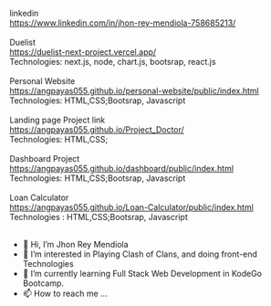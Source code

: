 linkedin</br>https://www.linkedin.com/in/jhon-rey-mendiola-758685213/
</br></br>
Duelist</br>
https://duelist-next-project.vercel.app/
</br>
Technologies: next.js, node, chart.js, bootsrap, react.js
</br></br>
Personal Website</br>
https://angpayas055.github.io/personal-website/public/index.html
</br>
Technologies: HTML,CSS;Bootsrap, Javascript
</br></br>
Landing page Project link</br>
https://angpayas055.github.io/Project_Doctor/
</br>
Technologies: HTML,CSS;
</br></br>
Dashboard Project
</br>
https://angpayas055.github.io/dashboard/public/index.html</br>
Technologies: HTML,CSS;Bootsrap, Javascript</br></br>
Loan Calculator </br>
https://angpayas055.github.io/Loan-Calculator/public/index.html</br>
Technologies : HTML,CSS;Bootsrap, Javascript</br></br> 



- 👋 Hi, I’m Jhon Rey Mendiola
- 👀 I’m interested in Playing Clash of Clans, and doing front-end Technologies
- 🌱 I’m currently learning Full Stack Web Development in KodeGo Bootcamp.
- 📫 How to reach me ...


<!---
Jhon Rey Mendiola/AngPayas055 is a ✨ special ✨ repository because its `README.md` (this file) appears on your GitHub profile.
You can click the Preview link to take a look at your changes.
--->
